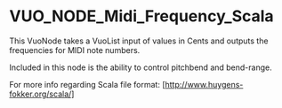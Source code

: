 # VUO_NODE_Midi_Frequency_Scala

This VuoNode takes a VuoList input of values in Cents and outputs the frequencies for MIDI note numbers.

Included in this node is the ability to control pitchbend and bend-range.

For more info regarding Scala file format: [http://www.huygens-fokker.org/scala/]
